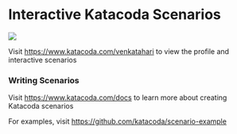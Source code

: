 # Interactive Katacoda Scenarios

[![](http://shields.katacoda.com/katacoda/venkatahari/count.svg)](https://www.katacoda.com/venkatahari "Get your profile on Katacoda.com")

Visit https://www.katacoda.com/venkatahari to view the profile and interactive scenarios

### Writing Scenarios
Visit https://www.katacoda.com/docs to learn more about creating Katacoda scenarios

For examples, visit https://github.com/katacoda/scenario-example

